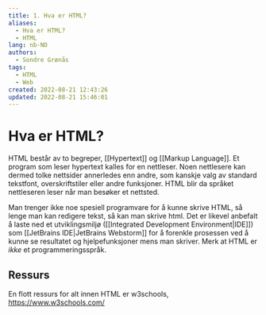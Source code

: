 ```yaml
---
title: 1. Hva er HTML?
aliases: 
  - Hva er HTML?
  - HTML
lang: nb-NO
authors:
  - Sondre Grønås
tags:
  - HTML
  - Web
created: 2022-08-21 12:43:26
updated: 2022-08-21 15:46:01
---
```

# Hva er HTML?
HTML består av to begreper, [[Hypertext]] og [[Markup Language]]. Et program som leser hypertext kalles for en nettleser. Noen nettlesere kan dermed tolke nettsider annerledes enn andre, som kanskje valg av standard tekstfont, overskriftstiler eller andre funksjoner. HTML blir da språket nettleseren leser når man besøker et nettsted.

Man trenger ikke noe spesiell programvare for å kunne skrive HTML, så lenge man kan redigere tekst, så kan man skrive html. Det er likevel anbefalt å laste ned et utviklingsmiljø ([[Integrated Development Environment|IDE]]) som [[JetBrains IDE|JetBrains Webstorm]] for å forenkle prosessen ved å kunne se resultatet og hjelpefunksjoner mens man skriver. Merk at HTML er *ikke* et programmeringsspråk.

## Ressurs
En flott ressurs for alt innen HTML er w3schools, https://www.w3schools.com/